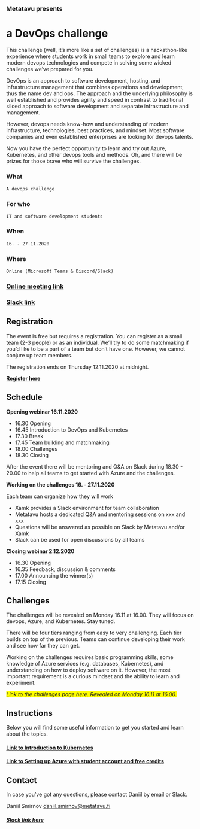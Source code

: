 <header style="margin-top: -80px; padding-bottom: 50px;">
   <a href="https://metatavu.fi">
   <img src="/xamk-challenges/media/metatavu-logo.png" style="max-width: 100px;"
      alt="Jekyll logo" />
   </a>
</header>

### **Metatavu presents**
# **a DevOps challenge**


This challenge (well, it’s more like a set of challenges) is a hackathon-like experience where students work in small teams to explore and learn modern devops technologies and compete in solving some wicked challenges we’ve prepared for you.

DevOps is an approach to software development, hosting, and infrastructure management that combines operations and development, thus the name dev and ops. The approach and the underlying philosophy is well established and provides agility and speed in contrast to traditional siloed approach to software development and separate infrastructure and management. 

However, devops needs know-how and understanding of modern infrastructure, technologies, best practices, and mindset. Most software companies and even established enterprises are looking for devops talents. 

Now you have the perfect opportunity to learn and try out Azure, Kubernetes, and other devops tools and methods. Oh, and there will be prizes for those brave who will survive the challenges.

<!-- You will find challenges and any supporting information on this Github Pages website or under the [XAMK challenges GitHub repository](https://github.com/Metatavu/xamk-challenges). -->


### **What**

```
A devops challenge
```


### **For who**

```
IT and software development students
```


### **When**

```
16. - 27.11.2020 
```


### **Where**

```
Online (Microsoft Teams & Discord/Slack)
```


### [Online meeting link]()
### [Slack link]()


## **Registration**


The event is free but requires a registration. You can register as a small team (2-3 people) or as an individual. We’ll try to do some matchmaking if you’d like to be a part of a team but don’t have one. However, we cannot conjure up team members.

The registration ends on Thursday 12.11.2020 at midnight.

[**Register here**](https://forms.gle/z4SDwZiFKHswmQ19A)


## **Schedule**



**Opening webinar 16.11.2020**

- 16.30		Opening
- 16.45		Introduction to DevOps and Kubernetes
- 17.30		Break
- 17.45		Team building and matchmaking
- 18.00		Challenges
- 18.30		Closing

After the event there will be mentoring and Q&A on Slack during 18.30 - 20.00 to help all teams to get started with Azure and the challenges.


**Working on the challenges 16. - 27.11.2020**

Each team can organize how they will work
- Xamk provides a Slack environment for team collaboration
- Metatavu hosts a dedicated Q&A and mentoring sessions on xxx and xxx
- Questions will be answered as possible on Slack by Metatavu and/or Xamk
- Slack can be used for open discussions by all teams


**Closing webinar 2.12.2020**

- 16.30		Opening
- 16.35		Feedback, discussion & comments
- 17.00		Announcing the winner(s)
- 17.15		Closing


## **Challenges**


The challenges will be revealed on Monday 16.11 at 16.00. They will focus on devops, Azure, and Kubernetes. Stay tuned.

There will be four tiers ranging from easy to very challenging. Each tier builds on top of the previous. Teams can continue developing their work and see how far they can get.

Working on the challenges requires basic programming skills, some knowledge of Azure services (e.g. databases, Kubernetes), and understanding on how to deploy software on it. However, the most important requirement is a curious mindset and the ability to learn and experiment.

<span style="background-color: #FFFF00">*Link to the challenges page here. Revealed on Monday 16.11 at 16.00.*</span>


## **Instructions**


Below you will find some useful information to get you started and learn about the topics. 


#### [Link to Introduction to Kubernetes](posts/2020-10-09-about-kubernetes.markdown)

#### [Link to Setting up Azure with student account and free credits](posts/2020-10-08-azure-kubernetes.markdown)


## **Contact**


In case you’ve got any questions, please contact Daniil by email or Slack.

Daniil Smirnov 
daniil.smirnov@metatavu.fi

##### [Slack link here]()